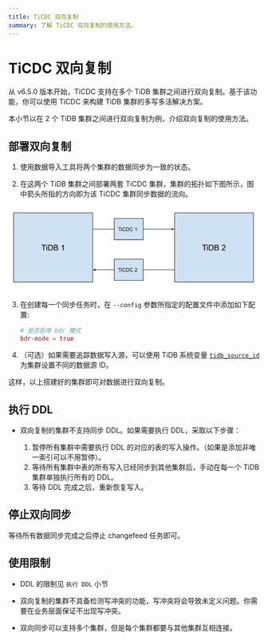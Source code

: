 ```yaml
---
title: TiCDC 双向复制
summary: 了解 TiCDC 双向复制的使用方法。
---
```


# TiCDC 双向复制

从 v6.5.0 版本开始，TiCDC 支持在多个 TiDB 集群之间进行双向复制。基于该功能，你可以使用 TiCDC 来构建 TiDB 集群的多写多活解决方案。

本小节以在 2 个 TiDB 集群之间进行双向复制为例，介绍双向复制的使用方法。

## 部署双向复制

1. 使用数据导入工具将两个集群的数据同步为一致的状态。

2. 在这两个 TiDB 集群之间部署两套 TiCDC 集群，集群的拓扑如下图所示，图中箭头所指的方向即为该 TiCDC 集群同步数据的流向。

![TiCDC bidirectional replication](/media/ticdc/ticdc-bidirectional-replication.png)


3. 在创建每一个同步任务时，在 `--config` 参数所指定的配置文件中添加如下配置:

    ```toml
    # 是否启用 bdr 模式
    bdr-mode = true
    ```

4. （可选）如果需要追踪数据写入源，可以使用 TiDB 系统变量 [`tidb_source_id`](/system-variables.md#tidb_source_id-从-v650-版本开始引入) 为集群设置不同的数据源 ID。

这样，以上搭建好的集群即可对数据进行双向复制。

## 执行 DDL

- 双向复制的集群不支持同步 DDL。如果需要执行 DDL，采取以下步骤：

    1. 暂停所有集群中需要执行 DDL 的对应的表的写入操作。（如果是添加非唯一索引可以不用暂停）。
    2. 等待所有集群中表的所有写入已经同步到其他集群后，手动在每一个 TiDB 集群单独执行所有的 DDL。
    3. 等待 DDL 完成之后，重新恢复写入。

## 停止双向同步

等待所有数据同步完成之后停止 changefeed 任务即可。

## 使用限制

- DDL 的限制见 `执行 DDL` 小节

- 双向复制的集群不具备检测写冲突的功能，写冲突将会导致未定义问题。你需要在业务层面保证不出现写冲突。

- 双向同步可以支持多个集群，但是每个集群都要与其他集群互相连接。
